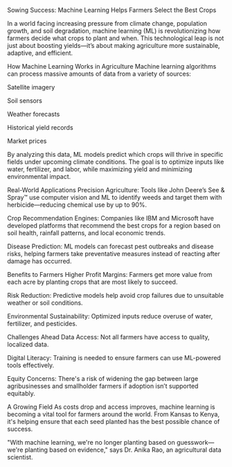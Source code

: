 Sowing Success: Machine Learning Helps Farmers Select the Best Crops

In a world facing increasing pressure from climate change, population growth, and soil degradation, machine learning (ML) is revolutionizing how farmers decide what crops to plant and when. This technological leap is not just about boosting yields—it’s about making agriculture more sustainable, adaptive, and efficient.

How Machine Learning Works in Agriculture
Machine learning algorithms can process massive amounts of data from a variety of sources:

Satellite imagery

Soil sensors

Weather forecasts

Historical yield records

Market prices

By analyzing this data, ML models predict which crops will thrive in specific fields under upcoming climate conditions. The goal is to optimize inputs like water, fertilizer, and labor, while maximizing yield and minimizing environmental impact.

Real-World Applications
Precision Agriculture: Tools like John Deere’s See & Spray™ use computer vision and ML to identify weeds and target them with herbicide—reducing chemical use by up to 90%.

Crop Recommendation Engines: Companies like IBM and Microsoft have developed platforms that recommend the best crops for a region based on soil health, rainfall patterns, and local economic trends.

Disease Prediction: ML models can forecast pest outbreaks and disease risks, helping farmers take preventative measures instead of reacting after damage has occurred.

Benefits to Farmers
Higher Profit Margins: Farmers get more value from each acre by planting crops that are most likely to succeed.

Risk Reduction: Predictive models help avoid crop failures due to unsuitable weather or soil conditions.

Environmental Sustainability: Optimized inputs reduce overuse of water, fertilizer, and pesticides.

Challenges Ahead
Data Access: Not all farmers have access to quality, localized data.

Digital Literacy: Training is needed to ensure farmers can use ML-powered tools effectively.

Equity Concerns: There's a risk of widening the gap between large agribusinesses and smallholder farmers if adoption isn’t supported equitably.

A Growing Field
As costs drop and access improves, machine learning is becoming a vital tool for farmers around the world. From Kansas to Kenya, it's helping ensure that each seed planted has the best possible chance of success.

"With machine learning, we're no longer planting based on guesswork—we're planting based on evidence," says Dr. Anika Rao, an agricultural data scientist.

